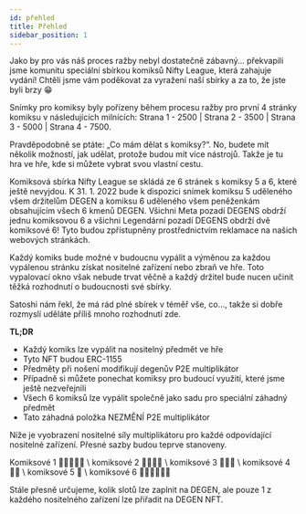 ```yaml
---
id: přehled
title: Přehled
sidebar_position: 1
---
```


Jako by pro vás náš proces ražby nebyl dostatečně zábavný... překvapili jsme komunitu speciální sbírkou komiksů Nifty League, která zahajuje vydání! Chtěli jsme vám poděkovat za vyražení naší sbírky a za to, že jste byli brzy 😁

Snímky pro komiksy byly pořízeny během procesu ražby pro první 4 stránky komiksu v následujících milnících: Strana 1 - 2500 | Strana 2 - 3500 | Strana 3 - 5000 | Strana 4 - 7500.

Pravděpodobně se ptáte: „Co mám dělat s komiksy?“. No, budete mít několik možností, jak udělat, protože budou mít více nástrojů. Takže je tu hra ve hře, kde si můžete vybrat svou vlastní cestu.

Komiksová sbírka Nifty League se skládá ze 6 stránek s komiksy 5 a 6, které ještě nevyjdou. K 31. 1. 2022 bude k dispozici snímek komiksu 5 uděleného všem držitelům DEGEN a komiksu 6 uděleného všem peněženkám obsahujícím všech 6 kmenů DEGEN. Všichni Meta pozadí DEGENS obdrží jednu komiksovou 6 a všichni Legendární pozadí DEGENS obdrží dvě komiksové 6! Tyto budou zpřístupněny prostřednictvím reklamace na našich webových stránkách.

Každý komiks bude možné v budoucnu vypálit a výměnou za každou vypálenou stránku získat nositelné zařízení nebo zbraň ve hře. Toto vypalovací okno však nebude trvat věčně a každý držitel bude nucen učinit těžká rozhodnutí o budoucnosti své sbírky.

Satoshi nám řekl, že má rád plné sbírek v téměř vše, co…, takže si dobře rozmyslí uděláte příliš mnoho rozhodnutí zde.

**TL;DR**

- Každý komiks lze vypálit na nositelný předmět ve hře
- Tyto NFT budou ERC-1155
- Předměty při nošení modifikují degenův P2E multiplikátor
- Případně si můžete ponechat komiksy pro budoucí využití, které jsme ještě nezveřejnili
- Všech 6 komiksů lze vypálit společně jako sadu pro speciální záhadný předmět
- Tato záhadná položka NEZMĚNÍ P2E multiplikátor

Níže je vyobrazení nositelné síly multiplikátoru pro každé odpovídající nositelné zařízení. Přesné sazby budou teprve stanoveny.

Komiksové 1 💪💪💪💪💪 \ komiksové 2 💪💪💪💪 \ komiksové 3 💪💪💪 \ komiksové 4 💪💪 \ komiksové 5 💪 \ komiksové 6 💪💪💪💪💪💪


Stále přesně určujeme, kolik slotů lze zaplnit na DEGEN, ale pouze 1 z každého nositelného zařízení lze přiřadit na DEGEN NFT. 
